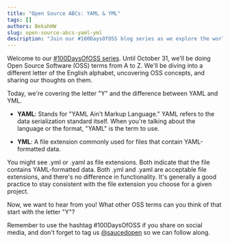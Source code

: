 ```yaml
---
title: "Open Source ABCs: YAML & YML"
tags: []
authors: BekahHW
slug: open-source-abcs-yaml-yml
description: "Join our #100DaysOfOSS blog series as we explore the world of Open Source Software (OSS) from A to Z! Every week, we'll discuss two new letters of the English alphabet. Share your thoughts, ideas, and favorite OSS projects for each letter. Let's celebrate the power of open source together! "
---
```


Welcome to our [#100DaysOfOSS series](https://dev.to/opensauced/100daysofoss-growing-skills-and-real-world-experience-3o5k). Until October 31, we'll be doing  Open Source Software (OSS) terms from A to Z. We'll be diving into a different letter of the English alphabet, uncovering OSS concepts, and sharing our thoughts on them.

Today, we're covering the letter "Y" and the difference between YAML and YML.

<!-- truncate -->

- **YAML**: Stands for "YAML Ain't Markup Language." YAML refers to the data serialization standard itself. When you're talking about the language or the format, "YAML" is the term to use.

- **YML**: A file extension commonly used for files that contain YAML-formatted data.

You might see .yml or .yaml as file extensions. Both indicate that the file contains YAML-formatted data.
Both .yml and .yaml are acceptable file extensions, and there's no difference in functionality. It's generally a good practice to stay consistent with the file extension you choose for a given project.

Now, we want to hear from you! What other OSS terms can you think of that start with the letter "Y"?

Remember to use the hashtag #100DaysOfOSS if you share on social media, and don't forget to tag us [@saucedopen](https://twitter.com/saucedopen) so we can follow along.
